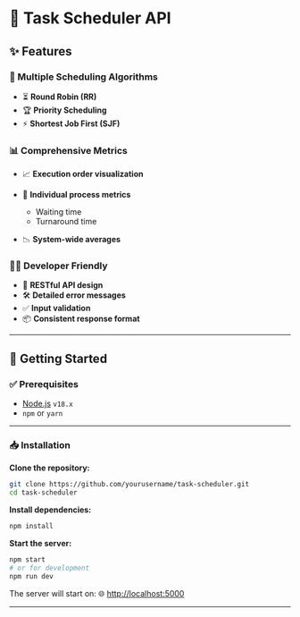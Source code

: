 # 🚀 Task Scheduler API

## ✨ Features

### 🧠 Multiple Scheduling Algorithms

* ⏳ **Round Robin (RR)**
* 🏆 **Priority Scheduling**
* ⚡ **Shortest Job First (SJF)**

### 📊 Comprehensive Metrics

* 📈 **Execution order visualization**
* 📌 **Individual process metrics**

  * Waiting time
  * Turnaround time
* 📉 **System-wide averages**

### 👨‍💻 Developer Friendly

* 🧩 **RESTful API design**
* 🛠️ **Detailed error messages**
* ✅ **Input validation**
* 📦 **Consistent response format**

---

## 🏁 Getting Started

### ✅ Prerequisites

* [Node.js](https://nodejs.org/) `v18.x`
* `npm` or `yarn`

---

### 📥 Installation

**Clone the repository:**

```bash
git clone https://github.com/yourusername/task-scheduler.git
cd task-scheduler
```

**Install dependencies:**

```bash
npm install
```

**Start the server:**

```bash
npm start
# or for development
npm run dev
```

The server will start on:
🌐 [http://localhost:5000](http://localhost:5000)

---
